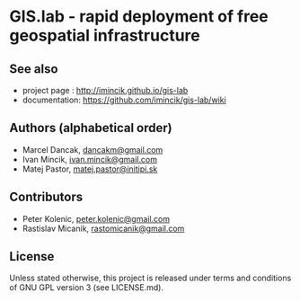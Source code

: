 # GIS.lab - rapid deployment of free geospatial infrastructure

## See also
 * project page : http://imincik.github.io/gis-lab
 * documentation: https://github.com/imincik/gis-lab/wiki

## Authors (alphabetical order)
 * Marcel Dancak, dancakm@gmail.com
 * Ivan Mincik, ivan.mincik@gmail.com
 * Matej Pastor, matej.pastor@initipi.sk

## Contributors
 * Peter Kolenic, peter.kolenic@gmail.com
 * Rastislav Micanik, rastomicanik@gmail.com

## License
Unless stated otherwise, this project is released under terms and conditions of GNU GPL version 3 (see LICENSE.md).
